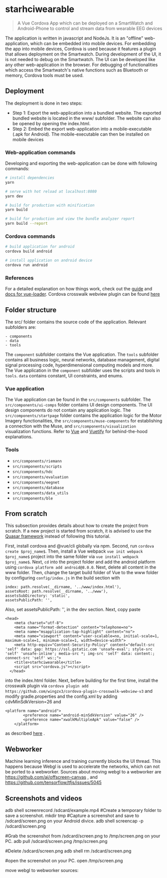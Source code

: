 # starhciwearable

> A Vue Cordova App which can be deployed on a SmartWatch and Android-Phone to control and stream data from wearable EEG devices

The application is written in javascript and NodeJs. It is an "offline" web-application, which can be embedded 
into mobile devices. 
For embedding the app into mobile devices, Cordova is used because it features a plugin that allows deployment on 
the Smartwatch.
During development of the UI, it is not needed to debug on the Smartwatch. The UI can be developed like any other 
web-application in the browser.
For debugging of functionalities which access 
the Smartwatch's native functions such as Bluetooth or memory, Cordova tools must be used.

## Deployment
The deployment is done in two steps:
- Step 1: Export the web-application into a bundled website. The exported bundled website is located in the www/ subfolder. The website can also be opened by opening the index.html. 
- Step 2: Embed the export web-application into a mobile-executable (.apk for Android). The mobile-executable can then be installed on mobile devices

### Web-application commands
Developing and exporting the web-application can be done with following commands:

``` bash
# install dependencies
yarn

# serve with hot reload at localhost:8080
yarn dev

# build for production with minification
yarn build

# build for production and view the bundle analyzer report
yarn build --report
```

### Cordova commands
``` bash
# build application for android
cordova build android

# install application on android device
cordova run android
```

### References

For a detailed explanation on how things work, check out the [guide](http://vuejs-templates.github.io/webpack/) and [docs for vue-loader](http://vuejs.github.io/vue-loader). Cordova crosswalk webview plugin can be found [here](https://github.com/ardabeyazoglu/cordova-plugin-crosswalk-webview-v3)  

## Folder structure
The src/ folder contains the source code of the application. Relevant subfolders are:
```
- components
- data
- tools
```
The `component` subfolder contains the Vue application. The `tools` subfolder contains all business logic, neural 
networks, database management, digital signal processing code, hyperdimensional computing models and more. The Vue 
application in the `component` subfolder uses the scripts and tools in `tools`. `data` contains constant, 
UI constraints, and enums.

### Vue application
The Vue application can be found in the `src/components` subfolder. The `src/components/ui-comps` folder 
contains UI design components. The UI design components do not contain any application logic.
The `src/components/startpage` folder contains the application logic for the Motor Imagery functionalities,
the `src/components/muse-components` for establishing a connection with the Muse, and `src/components/visualization`
visualization functions. Refer to [Vue](https://vuejs.org/) and [Vuetify](https://vuetifyjs.com/en/) for behind-the-hood
explanations.

### Tools
- `src/components/riemann`
- `src/components/scripts`
- `src/components/hdc`
- `src/components/evaluation`
- `src/components/eegnet`
- `src/components/database`
- `src/components/data_utils`
- `src/components/ble`

## From scratch
This subsection provides details about how to create the project from scratch. If a new project is started from scratch,
it is advised to use the [Quasar framework](https://quasar.dev/) instead of following this tutorial.

First, install cordova and @vue/cli globally via npm. Second, run `cordova create $proj_name$`. Then, install a Vue webpack `vue init webpack $proj_name$`
project into the same folder via `vue install webpack $proj_name$`. Next, `cd` into the project folder and add the android 
platform using `cordova platform add android@8.0.0`. 
Next, delete all content in the www folder. Then, change the target build folder of Vue to the www folder by 
configuring `config/index.js` in the build section with
```
index: path.resolve(__dirname, '../www/index.html'),
assetsRoot: path.resolve(__dirname, '../www'),
assetsSubDirectory: 'static',
assetsPublicPath: '',
```
Also, set assetsPublicPath: '', in the dev section. Next, copy paste
```
<head>
    <meta charset="utf-8">
    <meta name="format-detection" content="telephone=no">
    <meta name="msapplication-tap-highlight" content="no">
    <meta name="viewport" content="user-scalable=no, initial-scale=1, maximum-scale=1, minimum-scale=1, width=device-width">
    <meta http-equiv="Content-Security-Policy" content="default-src 'self' data: gap: https://ssl.gstatic.com 'unsafe-eval'; style-src 'self' 'unsafe-inline'; media-src *; img-src 'self' data: content:; connect-src 'self' ws:;">
    <title>starhciwearable</title>
    <script src="cordova.js"></script>
  </head>
```
into the index.html folder. Next, before building for the first time, install the crosswalk plugin via `cordova plugin add https://github.com/wingzx3/cordova-plugin-crosswalk-webview-v3` and modify gradle.properties and the config.xml by adding cdvMinSdkVersion=26 and 
```
<platform name="android">
        <preference name="android-minSdkVersion" value="26" />
        <preference name="xwalkMultipleApk" value="false" />
    </platform>
```
as described [here](https://github.com/ardabeyazoglu/cordova-plugin-crosswalk-webview-v3)  .


## Webworker
Machine learning inference and training currently blocks the UI thread. This happens because Webgl is used to accelerate 
the networks, which can not be ported to a webworker. Sources about moving webgl to a webworker are 
https://github.com/ai/offscreen-canvas , and https://github.com/tensorflow/tfjs/issues/5045

## Screenshots and videos
adb shell screenrecord /sdcard/example.mp4
#Create a temporary folder to save a screenshot.
mkdir tmp
#Capture a screenshot and save to /sdcard/screen.png on your Android divice.
adb shell screencap -p /sdcard/screen.png

#Grab the screenshot from /sdcard/screen.png to /tmp/screen.png on your PC.
adb pull /sdcard/screen.png /tmp/screen.png

#Delete /sdcard/screen.png
adb shell rm /sdcard/screen.png

#open the screenshot on your PC. 
open /tmp/screen.png

move webgl to webworker sources: 
